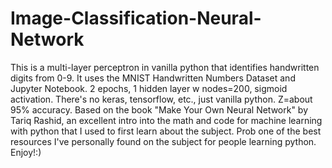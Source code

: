 # Image-Classification-Neural-Network
This is a multi-layer perceptron in vanilla python that identifies handwritten digits from 0-9.
It uses the MNIST Handwritten Numbers Dataset and Jupyter Notebook.
2 epochs, 1 hidden layer w nodes=200, sigmoid activation.
There's no keras, tensorflow, etc., just vanilla python.
Z=about 95% accuracy.
Based on the book "Make Your Own Neural Network" by Tariq Rashid, an excellent intro into the math and code for machine learning with python that I used to first learn about the subject. Prob one of the best resources I've personally found on the subject for people learning python.
Enjoy!:)
